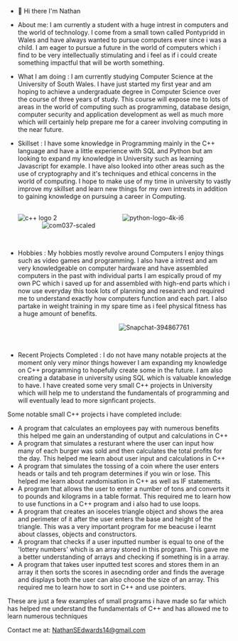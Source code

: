 


- 👋 Hi there I'm Nathan 
- About me: I am currently a student with a huge intrest in computers and the world of technology. I come from a small town called Pontypridd in Wales and have always wanted to pursue computers ever since i was a child. I am eager to pursue a future in the world of computers which i find to be very intellectually stimulating and i feel as if i could create something impactful that will be worth something.
- What I am doing : I am currently studying Computer Science at the University of South Wales. I have just started my first year and am hoping to achieve a undergraduate degree in Computer Science over the course of three years of study. This course will expose me to lots of areas in the world of computing such as programming, database design, computer security and application development as well as much more which will certainly help prepare me for a career involving computing in the near future.
- Skillset : I have some knowledge in Programming mainly in the C++ language and have a little experience with SQL and Python but am looking to expand my knowledge in University such as learning Javascript for example. I have also looked into other areas such as the use of cryptography and it's techniques and ethical concerns in the world of computing. I hope to make use of my time in university to vastly improve my skillset and learn new things for my own intrests in addition to gaining knowledge on pursuing a career in Computing.
&emsp; &emsp;
&emsp; &emsp;
&emsp; &emsp;


     ![c++ logo 2](https://github.com/user-attachments/assets/7c0a84a3-7a68-45a4-a93e-27bfc1d6cf55)   &emsp; &emsp; &emsp; &emsp; &emsp; &emsp; &emsp; &emsp; ![python-logo-4k-i6](https://github.com/user-attachments/assets/93a8742d-79c8-4ed7-ba46-44c5881353d5)  &emsp; &emsp; &emsp; &emsp; &emsp; &emsp; &emsp; &emsp; ![com037-scaled](https://github.com/user-attachments/assets/906e9dc1-52e8-48fc-8d28-753f721f8e7b)

&emsp; &emsp;
&emsp; &emsp;
&emsp; &emsp;



- Hobbies : My hobbies mostly revolve around Computers I enjoy things such as video games and programming. I also have a intrest and am very knowledgeable on computer hardware and have assembled computers in the past with individual parts I am espically proud of my own PC which i saved up for and assembled with high-end parts which i now use everyday this took lots of planning and research and required me to understand exactly how computers function and each part. I also partake in weight training in my spare time as i feel physical fitness has a huge amount of benefits.

&emsp; &emsp; &emsp; &emsp; &emsp; &emsp; &emsp; &emsp; &emsp; &emsp; &emsp; &emsp; &emsp; &emsp;  ![Snapchat-394867761](https://github.com/user-attachments/assets/871020b0-198a-4f0f-9953-9a59f58302b9) 

&emsp; &emsp; &emsp; &emsp; &emsp; &emsp; &emsp; &emsp; &emsp; &emsp; &emsp; &emsp;

- Recent Projects Completed : I do not have many notable projects at the moment only very minor things however I am expanding my knowledge on C++ programming to hopefully create some in the future. I am also creating a database in university using SQL which is valuable knowledge to have. I have created some very small C++ projects in University which will help me to understand the fundamentals of programming and will eventually lead to more signficant projects.

Some notable small C++ projects i have completed include:
- A program that calculates an employees pay with numerous benefits this helped me gain an understanding of output and calculations in C++
- A program that simulates a resturant where the user can input how many of each burger was sold and then calculates the total profits for the day. This helped me learn about user input and calculations in C++
- A program that simulates the tossing of a coin where the user enters heads or tails and teh program determines if you win or lose. This helped me learn about randomisation in C++ as well as IF statements.
- A program that allows the user to enter a number of tons and converts it to pounds and kilograms in a table format. This required me to learn how to use functions in a C++ program and i also had to use loops.
- A program that creates an isoceles triangle object and shows the area and perimeter of it after the user enters the base and height of the triangle. This was a very important program for me beacuse i learnt about classes, objects and constructors.
- A program that checks if a user inputted number is equal to one of the 'lottery numbers' which is an array stored in this program. This gave me a better understanding of arrays and checking if something is in a array.
- A program that takes user inputted test scores and stores them in an array it then sorts the scores in asecnding order and finds the average and displays both the user can also choose the size of an array. This required me to learn how to sort in C++ and use pointers.

These are just a few examples of small programs i have made so far which has helped me understand the fundamentals of C++ and has allowed me to learn numerous techniques 

Contact me at: NathanSEdwards14@gmail.com
